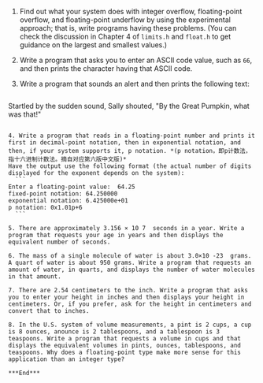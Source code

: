 1. Find out what your system does with integer overflow, floating-point overflow, and floating-point underflow by using the experimental approach; that is, write programs having these problems. (You can check the discussion in  Chapter 4 of `limits.h` and `float.h` to get guidance on the largest and smallest values.)    
   
2. Write a program that asks you to enter an ASCII code value, such as `66`, and then prints the character having that ASCII code.    
   
3. Write a program that sounds an alert and then prints the following text:
	```
  Startled by the sudden sound, Sally shouted,
  "By the Great Pumpkin, what was that!"     
  ```

4. Write a program that reads in a floating-point number and prints it first in decimal-point notation, then in exponential notation, and then, if your system supports it, p notation.	*(p notation，即p计数法，指十六进制计数法。摘自对应第六版中文版)*         
Have the output use the following format (the actual number of digits displayed for the exponent depends on the system):  
	```
  Enter a floating-point value:  64.25 
  fixed-point notation: 64.250000
  exponential notation: 6.425000e+01
  p notation: 0x1.01p+6     
	```
	
5. There are approximately 3.156 × 10 7  seconds in a year. Write a program that requests your age in years and then displays the equivalent number of seconds.    
   
6. The mass of a single molecule of water is about 3.0×10 -23  grams. A quart of water is about 950 grams. Write a program that requests an amount of water, in quarts, and displays the number of water molecules in that amount.    
   
7. There are 2.54 centimeters to the inch. Write a program that asks you to enter your height in inches and then displays your height in centimeters. Or, if you prefer, ask for the height in centimeters and convert that to inches.    
   
8. In the U.S. system of volume measurements, a pint is 2 cups, a cup is 8 ounces, anounce is 2 tablespoons, and a tablespoon is 3 teaspoons. Write a program that requests a volume in cups and that displays the equivalent volumes in pints, ounces, tablespoons, and teaspoons. Why does a floating-point type make more sense for this application than an integer type? 

***End***
